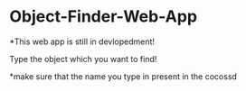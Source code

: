 # Object-Finder-Web-App

*This web app is still in devlopedment!

Type the object which you want to find!

*make sure that the name you type in present in the cocossd
